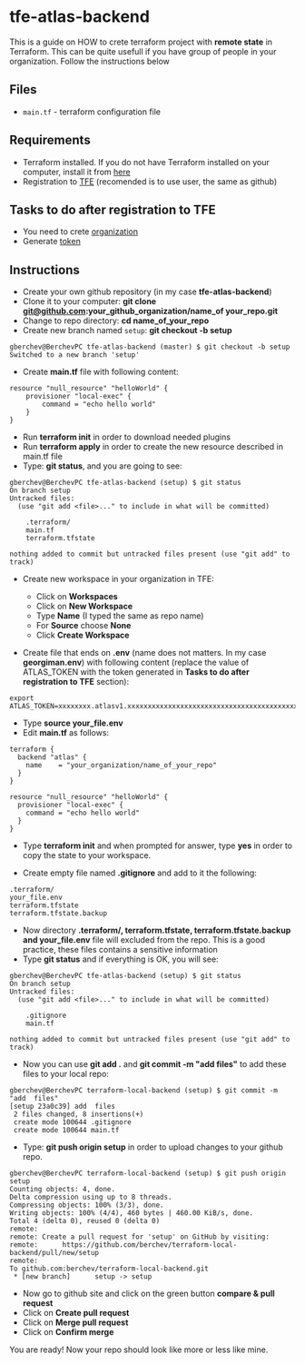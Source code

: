 # tfe-atlas-backend
This is a guide on HOW to crete terraform project with **remote state** in Terraform.
This can be quite usefull if you have group of people in your organization. 
Follow the instructions below

## Files
- `main.tf` - terraform configuration file 


## Requirements
- Terraform installed. If you do not have Terraform installed on your computer, install it from [here](https://learn.hashicorp.com/terraform/getting-started/install.html)
- Registration to [TFE](https://app.terraform.io) (recomended is to use user, the same as github)


## Tasks to do after registration to TFE
- You need to crete [organization](https://www.terraform.io/docs/enterprise/getting-started/access.html#creating-an-organization)
- Generate [token](https://www.terraform.io/docs/enterprise/users-teams-organizations/users.html#api-tokens)

## Instructions
- Create your own github repository (in my case **tfe-atlas-backend**)
- Clone it to your computer: **git clone git@github.com:your_github_organization/name_of your_repo.git**
- Change to repo directory: **cd name_of_your_repo**
- Create new branch named `setup`: **git checkout -b setup**
```
gberchev@BerchevPC tfe-atlas-backend (master) $ git checkout -b setup
Switched to a new branch 'setup'

```
- Create **main.tf** file with following content:
```
resource "null_resource" "helloWorld" {
    provisioner "local-exec" {
        command = "echo hello world"
    }
}
```
- Run **terraform init** in order to download needed plugins
- Run **terraform apply** in order to create the new resource described in main.tf file
- Type: **git status**, and you are going to see:
```
gberchev@BerchevPC tfe-atlas-backend (setup) $ git status 
On branch setup
Untracked files:
  (use "git add <file>..." to include in what will be committed)

	.terraform/
	main.tf
	terraform.tfstate

nothing added to commit but untracked files present (use "git add" to track)
```
- Create new workspace in your organization in TFE:
  - Click on **Workspaces**
  - Click on **New Workspace**
  - Type **Name** (I typed the same as repo name)
  - For **Source** choose **None**
  - Click **Create Workspace**
  
- Create file that ends on **.env** (name does not matters. In my case **georgiman.env**) with following content (replace the value of ATLAS_TOKEN with the token generated in **Tasks to do after registration to TFE** section):
```
export ATLAS_TOKEN=xxxxxxxx.atlasv1.xxxxxxxxxxxxxxxxxxxxxxxxxxxxxxxxxxxxxxxxxxxxxxxxxxxxxxxxxxxxxxxxx
```
- Type **source your_file.env**
- Edit **main.tf** as follows:
```
terraform {
  backend "atlas" {
    name    = "your_organization/name_of_your_repo"
  }
}

resource "null_resource" "helloWorld" {
  provisioner "local-exec" {
    command = "echo hello world"
  }
}
```
- Type **terraform init** and when prompted for answer, type **yes** in order to copy the state to your workspace.

- Create empty file named **.gitignore** and add to it the following:
```
.terraform/
your_file.env
terraform.tfstate
terraform.tfstate.backup
```
- Now directory **.terraform/, terraform.tfstate, terraform.tfstate.backup and your_file.env** file will excluded from the repo. This is a good practice, these files contains a sensitive information
- Type **git status** and if everything is OK, you will see:
```
gberchev@BerchevPC tfe-atlas-backend (setup) $ git status 
On branch setup
Untracked files:
  (use "git add <file>..." to include in what will be committed)

	.gitignore
	main.tf

nothing added to commit but untracked files present (use "git add" to track)

```
- Now you can use **git add .** and **git commit -m "add files"** to add these files to your local repo:
```
gberchev@BerchevPC terraform-local-backend (setup) $ git commit -m "add  files"
[setup 23a0c39] add  files
 2 files changed, 8 insertions(+)
 create mode 100644 .gitignore
 create mode 100644 main.tf
```
- Type: **git push origin setup** in order to upload changes to your github repo.
```
gberchev@BerchevPC terraform-local-backend (setup) $ git push origin setup 
Counting objects: 4, done.
Delta compression using up to 8 threads.
Compressing objects: 100% (3/3), done.
Writing objects: 100% (4/4), 460 bytes | 460.00 KiB/s, done.
Total 4 (delta 0), reused 0 (delta 0)
remote: 
remote: Create a pull request for 'setup' on GitHub by visiting:
remote:      https://github.com/berchev/terraform-local-backend/pull/new/setup
remote: 
To github.com:berchev/terraform-local-backend.git
 * [new branch]      setup -> setup
```
- Now go to github site and click on the green button **compare & pull request**
- Click on **Create pull request**
- Click on **Merge pull request**
- Click on **Confirm merge**

You are ready! Now your repo should look like more or less like mine.